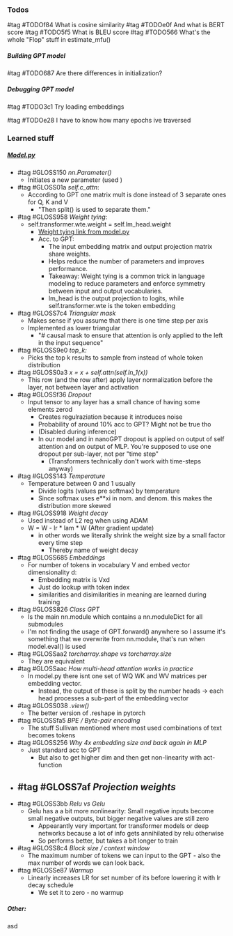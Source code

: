 ### Todos

#tag #TODOf84 What is cosine similarity
#tag #TODOe0f And what is BERT score
#tag #TODO5f5 What is BLEU score
#tag #TODO566 What's the whole "Flop" stuff in estimate_mfu()




##### Building GPT model
#tag #TODO687 Are there differences in initialization?

##### Debugging GPT model
#tag #TODO3c1 Try loading embeddings

#tag #TODOe28 I have to know how many epochs ive traversed











### Learned stuff

##### [Model.py](nanoGPT/model.py)
- #tag #GLOSS150 *nn.Parameter()*
  - Initiates a new parameter (used )
- #tag #GLOSS01a *self.c_attn*:
  - According to GPT one matrix mult is done instead of 3 separate ones for Q, K and V
    - "Then split() is used to separate them."
- #tag #GLOSS958 *Weight tying*:
  - self.transformer.wte.weight = self.lm_head.weight
    - [Weight tying link from model.py](https://paperswithcode.com/method/weight-tying)
    - Acc. to GPT:
      -   The input embedding matrix and output projection matrix share weights.
      -   Helps reduce the number of parameters and improves performance.
      -   Takeaway: Weight tying is a common trick in language modeling to reduce parameters and enforce symmetry between input and output vocabularies.
      -   lm_head is the output projection to logits, while self.transformer.wte is the token embedding
- #tag #GLOSS7c4 *Triangular mask*   
  - Makes sense if you assume that there is one time step per axis
  - Implemented as lower triangular 
    - "# causal mask to ensure that attention is only applied to the left in the input sequence"
- #tag #GLOSS9e0 *top_k:*
  - Picks the top k results to sample from instead of whole token distribution
- #tag #GLOSS0a3 *x = x + self.attn(self.ln_1(x))*
  - This row (and the row after) apply layer normalization before the layer, not between layer and activation
- #tag #GLOSSf36 *Dropout*
  - Input tensor to any layer has a small chance of having some elements zerod
    - Creates regulraziation because it introduces noise
    - Probability of around 10% acc to GPT? Might not be true tho
    - (Disabled during inference)
    - In our model and in nanoGPT dropout is applied on output of self attention and on output of MLP. You're supposed to use one dropout per sub-layer, not per "time step"
      - (Transformers technically don't work with time-steps anyway)
- #tag #GLOSS143 *Temperature*
  - Temperature between 0 and 1 usually
    - Divide logits (values pre softmax) by temperature
    - Since softmax uses e**xi in nom. and denom. this makes the distribution more skewed
- #tag #GLOSS918 *Weight decay*
  - Used instead of L2 reg when using ADAM
  - W = W - lr * lam * W (After gradient update)
    - in other words we literally shrink the weight size by a small factor every time step 
      - Thereby name of weight decay
- #tag #GLOSS685 *Embeddings*
  - For number of tokens in vocabulary V and embed vector dimensionality d:
    - Embedding matrix is Vxd
    - Just do lookup with token index 
    - similarities and disimilarities in meaning are learned during training
- #tag #GLOSS826 *Class GPT*
  - Is the main nn.module which contains a nn.moduleDict for all submodules
  - I'm not finding the usage of GPT.forward() anywhere so I assume it's something that we overwrite from nn.module, that's run when model.eval() is used
- #tag #GLOSSaa2 *torcharray.shape vs torcharray.size*
  - They are equivalent
- #tag #GLOSSaac *How multi-head attention works in practice*
  - In model.py there isnt one set of WQ WK and WV matrices per embedding vector. 
    - Instead, the output of these is split by the number heads -> each head processes a sub-part of the embedding vector
- #tag #GLOSS038 *.view()*
  - The better version of .reshape in pytorch
- #tag #GLOSSfa5 *BPE / Byte-pair encoding*
  - The stuff Sullivan mentioned where most used combinations of text becomes tokens
- #tag #GLOSS256 *Why 4x embedding size and back again in MLP*
  - Just standard acc to GPT
    - But also to get higher dim and then get non-linearity with act-function
- #tag #GLOSS7af *Projection weights*
  - 
- #tag #GLOSS3bb *Relu vs Gelu*
  - Gelu has a a bit more nonlinearity: Small negative inputs become small negative outputs, but bigger negative values are still zero
    - Appearantly very important for transformer models or deep networks because a lot of info gets annihilated by relu otherwise
    - So performs better, but takes a bit longer to train
- #tag #GLOSS8c4 *Block size / context window*
  - The maximum number of tokens we can input to the GPT - also the max number of words we can look back.
- #tag #GLOSSe87 *Warmup*
  - Linearly increases LR for set number of its before lowering it with lr decay schedule
    - We set it to zero - no warmup











##### Other:


asd